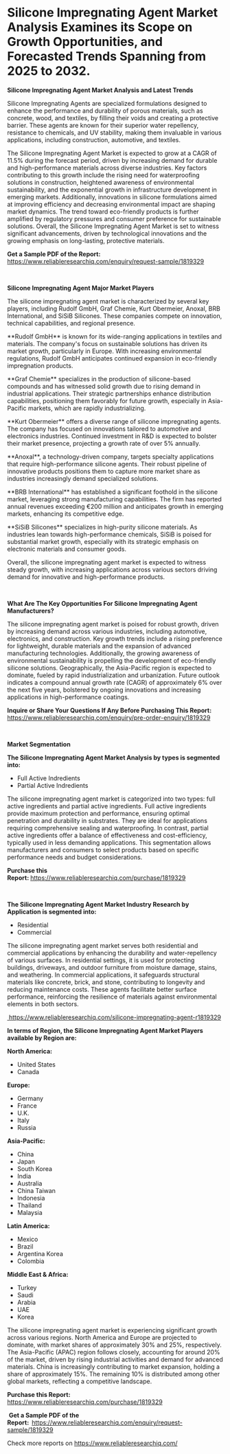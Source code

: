 <p><h1>Silicone Impregnating Agent Market Analysis Examines its Scope on Growth Opportunities, and Forecasted Trends Spanning from 2025 to 2032.</h1></p><p><strong>Silicone Impregnating Agent Market Analysis and Latest Trends</strong></p>
<p><p>Silicone Impregnating Agents are specialized formulations designed to enhance the performance and durability of porous materials, such as concrete, wood, and textiles, by filling their voids and creating a protective barrier. These agents are known for their superior water repellency, resistance to chemicals, and UV stability, making them invaluable in various applications, including construction, automotive, and textiles.</p><p>The Silicone Impregnating Agent Market is expected to grow at a CAGR of 11.5% during the forecast period, driven by increasing demand for durable and high-performance materials across diverse industries. Key factors contributing to this growth include the rising need for waterproofing solutions in construction, heightened awareness of environmental sustainability, and the exponential growth in infrastructure development in emerging markets. Additionally, innovations in silicone formulations aimed at improving efficiency and decreasing environmental impact are shaping market dynamics. The trend toward eco-friendly products is further amplified by regulatory pressures and consumer preference for sustainable solutions. Overall, the Silicone Impregnating Agent Market is set to witness significant advancements, driven by technological innovations and the growing emphasis on long-lasting, protective materials.</p></p>
<p><strong>Get a Sample PDF of the Report:&nbsp;</strong> <a href="https://www.reliableresearchiq.com/enquiry/request-sample/1819329?utm_campaign=2212&utm_medium=2&utm_source=Github&utm_content=ia&utm_term=03042025&utm_id=silicone-impregnating-agent">https://www.reliableresearchiq.com/enquiry/request-sample/1819329</a></p>
<p>&nbsp;</p>
<p><strong>Silicone Impregnating Agent Major Market Players</strong></p>
<p><p>The silicone impregnating agent market is characterized by several key players, including Rudolf GmbH, Graf Chemie, Kurt Obermeier, Anoxal, BRB International, and SiSiB Silicones. These companies compete on innovation, technical capabilities, and regional presence.</p><p>**Rudolf GmbH** is known for its wide-ranging applications in textiles and materials. The company's focus on sustainable solutions has driven its market growth, particularly in Europe. With increasing environmental regulations, Rudolf GmbH anticipates continued expansion in eco-friendly impregnation products.</p><p>**Graf Chemie** specializes in the production of silicone-based compounds and has witnessed solid growth due to rising demand in industrial applications. Their strategic partnerships enhance distribution capabilities, positioning them favorably for future growth, especially in Asia-Pacific markets, which are rapidly industrializing.</p><p>**Kurt Obermeier** offers a diverse range of silicone impregnating agents. The company has focused on innovations tailored to automotive and electronics industries. Continued investment in R&D is expected to bolster their market presence, projecting a growth rate of over 5% annually.</p><p>**Anoxal**, a technology-driven company, targets specialty applications that require high-performance silicone agents. Their robust pipeline of innovative products positions them to capture more market share as industries increasingly demand specialized solutions.</p><p>**BRB International** has established a significant foothold in the silicone market, leveraging strong manufacturing capabilities. The firm has reported annual revenues exceeding €200 million and anticipates growth in emerging markets, enhancing its competitive edge.</p><p>**SiSiB Silicones** specializes in high-purity silicone materials. As industries lean towards high-performance chemicals, SiSiB is poised for substantial market growth, especially with its strategic emphasis on electronic materials and consumer goods.</p><p>Overall, the silicone impregnating agent market is expected to witness steady growth, with increasing applications across various sectors driving demand for innovative and high-performance products.</p></p>
<p>&nbsp;</p>
<p><strong>What Are The Key Opportunities For Silicone Impregnating Agent Manufacturers?</strong></p>
<p><p>The silicone impregnating agent market is poised for robust growth, driven by increasing demand across various industries, including automotive, electronics, and construction. Key growth trends include a rising preference for lightweight, durable materials and the expansion of advanced manufacturing technologies. Additionally, the growing awareness of environmental sustainability is propelling the development of eco-friendly silicone solutions. Geographically, the Asia-Pacific region is expected to dominate, fueled by rapid industrialization and urbanization. Future outlook indicates a compound annual growth rate (CAGR) of approximately 6% over the next five years, bolstered by ongoing innovations and increasing applications in high-performance coatings.</p></p>
<p><strong>Inquire or Share Your Questions If Any Before Purchasing This Report:</strong> <a href="https://www.reliableresearchiq.com/enquiry/pre-order-enquiry/1819329?utm_campaign=2212&utm_medium=2&utm_source=Github&utm_content=ia&utm_term=03042025&utm_id=silicone-impregnating-agent">https://www.reliableresearchiq.com/enquiry/pre-order-enquiry/1819329</a></p>
<p>&nbsp;</p>
<p><strong>Market Segmentation</strong></p>
<p><strong>The Silicone Impregnating Agent Market Analysis by types is segmented into:</strong></p>
<p><ul><li>Full Active Indredients</li><li>Partial Active Indredients</li></ul></p>
<p><p>The silicone impregnating agent market is categorized into two types: full active ingredients and partial active ingredients. Full active ingredients provide maximum protection and performance, ensuring optimal penetration and durability in substrates. They are ideal for applications requiring comprehensive sealing and waterproofing. In contrast, partial active ingredients offer a balance of effectiveness and cost-efficiency, typically used in less demanding applications. This segmentation allows manufacturers and consumers to select products based on specific performance needs and budget considerations.</p></p>
<p><strong>Purchase this Report:&nbsp;</strong><a href="https://www.reliableresearchiq.com/purchase/1819329?utm_campaign=2212&utm_medium=2&utm_source=Github&utm_content=ia&utm_term=03042025&utm_id=silicone-impregnating-agent">https://www.reliableresearchiq.com/purchase/1819329</a></p>
<p>&nbsp;</p>
<p><strong>The Silicone Impregnating Agent Market Industry Research by Application is segmented into:</strong></p>
<p><ul><li>Residential</li><li>Commercial</li></ul></p>
<p><p>The silicone impregnating agent market serves both residential and commercial applications by enhancing the durability and water-repellency of various surfaces. In residential settings, it is used for protecting buildings, driveways, and outdoor furniture from moisture damage, stains, and weathering. In commercial applications, it safeguards structural materials like concrete, brick, and stone, contributing to longevity and reducing maintenance costs. These agents facilitate better surface performance, reinforcing the resilience of materials against environmental elements in both sectors.</p></p>
<p><a href="https://www.reliableresearchiq.com/silicone-impregnating-agent-r1819329?utm_campaign=2212&utm_medium=2&utm_source=Github&utm_content=ia&utm_term=03042025&utm_id=silicone-impregnating-agent">&nbsp;https://www.reliableresearchiq.com/silicone-impregnating-agent-r1819329</a></p>
<p><strong>In terms of Region, the Silicone Impregnating Agent Market Players available by Region are:</strong></p>
<p>
    <p> <strong> North America: </strong>
        <ul>
            <li>United States</li>
            <li>Canada</li>
        </ul>
        </p> 
    <p> <strong> Europe: </strong>
        <ul>
            <li>Germany</li>
            <li>France</li>
            <li>U.K.</li>
            <li>Italy</li>
            <li>Russia</li>
        </ul>
        </p> 
    <p> <strong> Asia-Pacific: </strong>
        <ul>
            <li>China</li>
            <li>Japan</li>
            <li>South Korea</li>
            <li>India</li>
            <li>Australia</li>
            <li>China Taiwan</li>
            <li>Indonesia</li>
            <li>Thailand</li>
            <li>Malaysia</li>
        </ul>
        </p> 
    <p> <strong> Latin America: </strong>
        <ul>
            <li>Mexico</li>
            <li>Brazil</li>
            <li>Argentina Korea</li>
            <li>Colombia</li>
        </ul>
        </p> 
    <p> <strong> Middle East & Africa: </strong>
        <ul>
            <li>Turkey</li>
            <li>Saudi</li>
            <li>Arabia</li>
            <li>UAE</li>
            <li>Korea</li>
        </ul>
    </p>
    </p>
<p><p>The silicone impregnating agent market is experiencing significant growth across various regions. North America and Europe are projected to dominate, with market shares of approximately 30% and 25%, respectively. The Asia-Pacific (APAC) region follows closely, accounting for around 20% of the market, driven by rising industrial activities and demand for advanced materials. China is increasingly contributing to market expansion, holding a share of approximately 15%. The remaining 10% is distributed among other global markets, reflecting a competitive landscape.</p></p>
<p><strong>Purchase this Report: </strong><a href="https://www.reliableresearchiq.com/purchase/1819329?utm_campaign=2212&utm_medium=2&utm_source=Github&utm_content=ia&utm_term=03042025&utm_id=silicone-impregnating-agent">https://www.reliableresearchiq.com/purchase/1819329</a></p>
<p>&nbsp;<strong>Get a Sample PDF of the Report:&nbsp;&nbsp;</strong><a href="https://www.reliableresearchiq.com/enquiry/request-sample/1819329?utm_campaign=2212&utm_medium=2&utm_source=Github&utm_content=ia&utm_term=03042025&utm_id=silicone-impregnating-agent">https://www.reliableresearchiq.com/enquiry/request-sample/1819329</a></p>
<p><strong></strong></p>
<p>Check more reports on <a href="https://www.reliableresearchiq.com/?utm_campaign=2212&utm_medium=2&utm_source=Github&utm_content=ia&utm_term=03042025&utm_id=silicone-impregnating-agent">https://www.reliableresearchiq.com/</a></p>